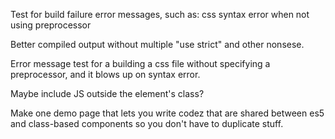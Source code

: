 Test for build failure error messages, such as:
  css syntax error when not using preprocessor

Better compiled output without multiple "use strict" and other nonsese.

Error message test for a building a css file without specifying a preprocessor,
and it blows up on syntax error.

Maybe include JS outside the element's class?

Make one demo page that lets you write codez that are shared between
es5 and class-based components so you don't have to duplicate stuff.
